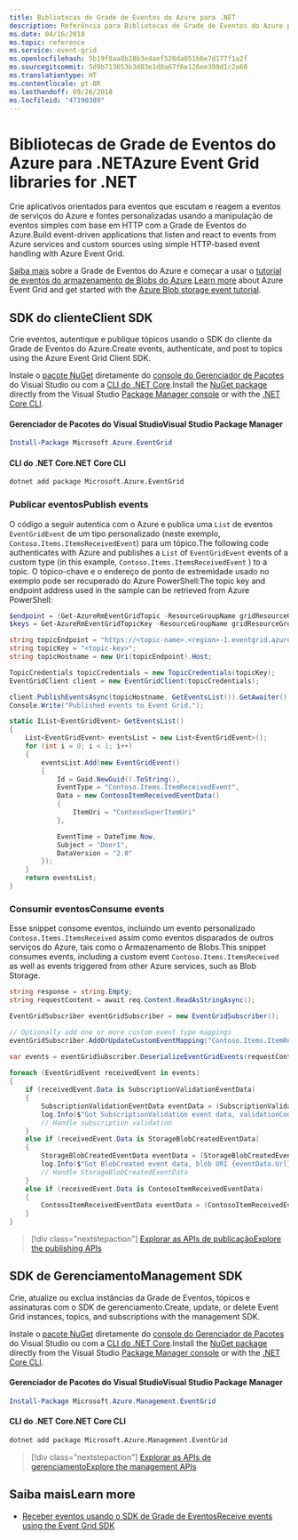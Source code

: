 ```yaml
---
title: Bibliotecas de Grade de Eventos do Azure para .NET
description: Referência para Bibliotecas de Grade de Eventos do Azure para .NET
ms.date: 04/16/2018
ms.topic: reference
ms.service: event-grid
ms.openlocfilehash: 5b19f8aa8b28b3e4aef528da051b6e7d177f1a2f
ms.sourcegitcommit: 5d9b713653b3d03e1d0a67f6e126ee399d1c2a60
ms.translationtype: HT
ms.contentlocale: pt-BR
ms.lasthandoff: 09/26/2018
ms.locfileid: "47190389"
---
```

# <a name="azure-event-grid-libraries-for-net"></a><span data-ttu-id="9f112-103">Bibliotecas de Grade de Eventos do Azure para .NET</span><span class="sxs-lookup"><span data-stu-id="9f112-103">Azure Event Grid libraries for .NET</span></span>

<span data-ttu-id="9f112-104">Crie aplicativos orientados para eventos que escutam e reagem a eventos de serviços do Azure e fontes personalizadas usando a manipulação de eventos simples com base em HTTP com a Grade de Eventos do Azure.</span><span class="sxs-lookup"><span data-stu-id="9f112-104">Build event-driven applications that listen and react to events from Azure services and custom sources using simple HTTP-based event handling with Azure Event Grid.</span></span>

<span data-ttu-id="9f112-105">[Saiba mais](/azure/event-grid/overview) sobre a Grade de Eventos do Azure e começar a usar o [tutorial de eventos do armazenamento de Blobs do Azure](/azure/storage/blobs/storage-blob-event-quickstart-powershell).</span><span class="sxs-lookup"><span data-stu-id="9f112-105">[Learn more](/azure/event-grid/overview) about Azure Event Grid and get started with the [Azure Blob storage event tutorial](/azure/storage/blobs/storage-blob-event-quickstart-powershell).</span></span> 

## <a name="client-sdk"></a><span data-ttu-id="9f112-106">SDK do cliente</span><span class="sxs-lookup"><span data-stu-id="9f112-106">Client SDK</span></span>

<span data-ttu-id="9f112-107">Crie eventos, autentique e publique tópicos usando o SDK do cliente da Grade de Eventos do Azure.</span><span class="sxs-lookup"><span data-stu-id="9f112-107">Create events, authenticate, and post to topics using the Azure Event Grid Client SDK.</span></span>

<span data-ttu-id="9f112-108">Instale o [pacote NuGet](https://www.nuget.org/packages/Microsoft.Azure.Management.Network.Fluent) diretamente do [console do Gerenciador de Pacotes][PackageManager] do Visual Studio ou com a [CLI do .NET Core][DotNetCLI].</span><span class="sxs-lookup"><span data-stu-id="9f112-108">Install the [NuGet package](https://www.nuget.org/packages/Microsoft.Azure.Management.Network.Fluent) directly from the Visual Studio [Package Manager console][PackageManager] or with the [.NET Core CLI][DotNetCLI].</span></span>

#### <a name="visual-studio-package-manager"></a><span data-ttu-id="9f112-109">Gerenciador de Pacotes do Visual Studio</span><span class="sxs-lookup"><span data-stu-id="9f112-109">Visual Studio Package Manager</span></span>

```powershell
Install-Package Microsoft.Azure.EventGrid
```

#### <a name="net-core-cli"></a><span data-ttu-id="9f112-110">CLI do .NET Core</span><span class="sxs-lookup"><span data-stu-id="9f112-110">.NET Core CLI</span></span>

```bash
dotnet add package Microsoft.Azure.EventGrid 
```

### <a name="publish-events"></a><span data-ttu-id="9f112-111">Publicar eventos</span><span class="sxs-lookup"><span data-stu-id="9f112-111">Publish events</span></span>

<span data-ttu-id="9f112-112">O código a seguir autentica com o Azure e publica uma `List` de eventos `EventGridEvent` de um tipo personalizado (neste exemplo, `Contoso.Items.ItemsReceivedEvent`) para um tópico.</span><span class="sxs-lookup"><span data-stu-id="9f112-112">The following code authenticates with Azure and publishes a `List` of  `EventGridEvent` events of a custom type (in this example, `Contoso.Items.ItemsReceivedEvent` ) to a topic.</span></span> <span data-ttu-id="9f112-113">O tópico-chave e o endereço de ponto de extremidade usado no exemplo pode ser recuperado do Azure PowerShell:</span><span class="sxs-lookup"><span data-stu-id="9f112-113">The topic key and endpoint address used in the sample can be retrieved from Azure PowerShell:</span></span>

```powershell
$endpoint = (Get-AzureRmEventGridTopic -ResourceGroupName gridResourceGroup -Name <topic-name>).Endpoint
$keys = Get-AzureRmEventGridTopicKey -ResourceGroupName gridResourceGroup -Name <topic-name>
```

```csharp
string topicEndpoint = "https://<topic-name>.<region>-1.eventgrid.azure.net/api/events";
string topicKey = "<topic-key>";
string topicHostname = new Uri(topicEndpoint).Host;

TopicCredentials topicCredentials = new TopicCredentials(topicKey);
EventGridClient client = new EventGridClient(topicCredentials);

client.PublishEventsAsync(topicHostname, GetEventsList()).GetAwaiter().GetResult();
Console.Write("Published events to Event Grid.");

static IList<EventGridEvent> GetEventsList()
{
    List<EventGridEvent> eventsList = new List<EventGridEvent>();
    for (int i = 0; i < 1; i++)
    {
        eventsList.Add(new EventGridEvent()
        {
            Id = Guid.NewGuid().ToString(),
            EventType = "Contoso.Items.ItemReceivedEvent",
            Data = new ContosoItemReceivedEventData()
            {
                ItemUri = "ContosoSuperItemUri"
            },

            EventTime = DateTime.Now,
            Subject = "Door1",
            DataVersion = "2.0"
        });
    }
    return eventsList;
}
```

### <a name="consume-events"></a><span data-ttu-id="9f112-114">Consumir eventos</span><span class="sxs-lookup"><span data-stu-id="9f112-114">Consume events</span></span>

<span data-ttu-id="9f112-115">Esse snippet consome eventos, incluindo um evento personalizado `Contoso.Items.ItemsReceived` assim como eventos disparados de outros serviços do Azure, tais como o Armazenamento de Blobs.</span><span class="sxs-lookup"><span data-stu-id="9f112-115">This snippet consumes events, including a custom event `Contoso.Items.ItemsReceived` as well as events triggered from other Azure services, such as Blob Storage.</span></span>

```csharp
string response = string.Empty;
string requestContent = await req.Content.ReadAsStringAsync();

EventGridSubscriber eventGridSubscriber = new EventGridSubscriber();

// Optionally add one or more custom event type mappings
eventGridSubscriber.AddOrUpdateCustomEventMapping("Contoso.Items.ItemReceived", typeof(ContosoItemReceivedEventData));

var events = eventGridSubscriber.DeserializeEventGridEvents(requestContent);            
 
foreach (EventGridEvent receivedEvent in events)
{
    if (receivedEvent.Data is SubscriptionValidationEventData)
    {
        SubscriptionValidationEventData eventData = (SubscriptionValidationEventData)receivedEvent.Data;
        log.Info($"Got SubscriptionValidation event data, validationCode: {eventData.ValidationCode},  validationUrl: {eventData.ValidationUrl}, topic: {eventGridEvent.Topic}");
        // Handle subscription validation
    }
    else if (receivedEvent.Data is StorageBlobCreatedEventData)
    {
        StorageBlobCreatedEventData eventData = (StorageBlobCreatedEventData)receivedEvent.Data;
        log.Info($"Got BlobCreated event data, blob URI {eventData.Url}");
        // Handle StorageBlobCreatedEventData
    }
    else if (receivedEvent.Data is ContosoItemReceivedEventData)
    {
        ContosoItemReceivedEventData eventData = (ContosoItemReceivedEventData)receivedEvent.Data;
    }
}
```

> [!div class="nextstepaction"]
> [<span data-ttu-id="9f112-116">Explorar as APIs de publicação</span><span class="sxs-lookup"><span data-stu-id="9f112-116">Explore the publishing APIs</span></span>](/dotnet/api/overview/azure/eventgrid/publish)

## <a name="management-sdk"></a><span data-ttu-id="9f112-117">SDK de Gerenciamento</span><span class="sxs-lookup"><span data-stu-id="9f112-117">Management SDK</span></span>

<span data-ttu-id="9f112-118">Crie, atualize ou exclua instâncias da Grade de Eventos, tópicos e assinaturas com o SDK de gerenciamento.</span><span class="sxs-lookup"><span data-stu-id="9f112-118">Create, update, or delete Event Grid instances, topics, and subscriptions with the management SDK.</span></span>

<span data-ttu-id="9f112-119">Instale o [pacote NuGet](https://www.nuget.org/packages/Microsoft.Azure.Management.Network.Fluent) diretamente do [console do Gerenciador de Pacotes][PackageManager] do Visual Studio ou com a [CLI do .NET Core][DotNetCLI].</span><span class="sxs-lookup"><span data-stu-id="9f112-119">Install the [NuGet package](https://www.nuget.org/packages/Microsoft.Azure.Management.Network.Fluent) directly from the Visual Studio [Package Manager console][PackageManager] or with the [.NET Core CLI][DotNetCLI].</span></span>


#### <a name="visual-studio-package-manager"></a><span data-ttu-id="9f112-120">Gerenciador de Pacotes do Visual Studio</span><span class="sxs-lookup"><span data-stu-id="9f112-120">Visual Studio Package Manager</span></span>

```powershell
Install-Package Microsoft.Azure.Management.EventGrid
```

#### <a name="net-core-cli"></a><span data-ttu-id="9f112-121">CLI do .NET Core</span><span class="sxs-lookup"><span data-stu-id="9f112-121">.NET Core CLI</span></span>

```bash
dotnet add package Microsoft.Azure.Management.EventGrid
```

> [!div class="nextstepaction"]
> [<span data-ttu-id="9f112-122">Explorar as APIs de gerenciamento</span><span class="sxs-lookup"><span data-stu-id="9f112-122">Explore the management APIs</span></span>](/dotnet/api/overview/azure/eventgrid/management)

## <a name="learn-more"></a><span data-ttu-id="9f112-123">Saiba mais</span><span class="sxs-lookup"><span data-stu-id="9f112-123">Learn more</span></span>

- [<span data-ttu-id="9f112-124">Receber eventos usando o SDK de Grade de Eventos</span><span class="sxs-lookup"><span data-stu-id="9f112-124">Receive events using the Event Grid SDK</span></span>](/azure/event-grid/receive-events)

[PackageManager]: https://docs.microsoft.com/nuget/tools/package-manager-console
[DotNetCLI]: https://docs.microsoft.com/dotnet/core/tools/dotnet-add-package
